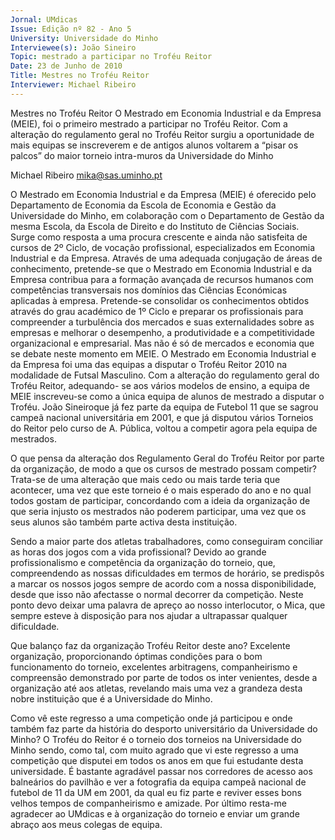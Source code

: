 ```yaml
---
Jornal: UMdicas
Issue: Edição nº 82 - Ano 5
University: Universidade do Minho
Interviewee(s): João Sineiro
Topic: mestrado a participar no Troféu Reitor
Date: 23 de Junho de 2010
Title: Mestres no Troféu Reitor
Interviewer: Michael Ribeiro
---
```


Mestres no Troféu Reitor
O Mestrado em Economia Industrial e da Empresa (MEIE), foi o
primeiro mestrado a participar no Troféu Reitor. Com a alteração
do regulamento geral no Troféu Reitor surgiu a oportunidade de
mais equipas se inscreverem e de antigos alunos voltarem a “pisar os
palcos” do maior torneio intra-muros da Universidade do Minho

Michael Ribeiro
mika@sas.uminho.pt

O Mestrado em Economia
Industrial e da Empresa (MEIE) é
oferecido pelo Departamento de
Economia da Escola de Economia e
Gestão da Universidade do Minho,
em colaboração com o
Departamento de Gestão da
mesma Escola, da Escola de
Direito e do Instituto de Ciências
Sociais.
Surge como resposta a uma
procura crescente e ainda não
satisfeita de cursos de 2º Ciclo, de
vocação profissional,
especializados em Economia
Industrial e da Empresa. Através
de uma adequada conjugação de
áreas de conhecimento, pretende-se
 que o Mestrado em Economia
Industrial e da Empresa contribua
para a formação avançada de
recursos humanos com
competências transversais nos
domínios das Ciências
Económicas aplicadas à empresa.
Pretende-se consolidar os
conhecimentos obtidos através do
grau académico de 1º Ciclo e
preparar os profissionais para
compreender a turbulência dos
mercados e suas externalidades
sobre as empresas e melhorar o
desempenho, a produtividade e a
competitividade organizacional e
empresarial.
Mas não é só de mercados e
economia que se debate neste
momento em MEIE. O Mestrado em
Economia Industrial e da Empresa
foi uma das equipas a disputar o
Troféu Reitor 2010 na modalidade
de Futsal Masculino.
Com a alteração do regulamento
geral do Troféu Reitor, adequando-
se aos vários modelos de ensino, a
equipa de MEIE inscreveu-se como
a única equipa de alunos de
mestrado a disputar o Troféu.
João Sineiroque já fez parte da
equipa de Futebol 11 que se
sagrou campeã nacional
universitária em 2001, e que já
disputou vários Torneios do Reitor
pelo curso de A. Pública, voltou a
competir agora pela equipa de
mestrados.

O que pensa da alteração dos
Regulamento Geral do Troféu
Reitor por parte da organização,
de modo a que os cursos de
mestrado possam competir?
Trata-se de uma alteração que
mais cedo ou mais tarde teria que
acontecer, uma vez que este
torneio é o mais esperado do ano e
no qual todos gostam de
participar, concordando com a
ideia da organização de que seria
injusto os mestrados não
poderem participar, uma vez que
os seus alunos são também parte
activa desta instituição.

Sendo a maior parte dos atletas
trabalhadores, como
conseguiram conciliar as horas
dos jogos com a vida
profissional?
Devido ao grande profissionalismo
e competência da organização do
torneio, que, compreendendo as
nossas dificuldades em termos de
horário, se predispôs a marcar os
nossos jogos sempre de acordo
com a nossa disponibilidade,
desde que isso não afectasse o
normal decorrer da competição.
Neste ponto devo deixar uma
palavra de apreço ao nosso
interlocutor, o Mica, que sempre
esteve à disposição para nos
ajudar a ultrapassar qualquer
dificuldade.

Que balanço faz da organização
Troféu Reitor deste ano?
Excelente organização,
proporcionando óptimas
condições para o bom
funcionamento do torneio,
excelentes arbitragens,
companheirismo e compreensão
demonstrado por parte de todos
os inter venientes, desde a
organização até aos atletas,
revelando mais uma vez a
grandeza desta nobre instituição
que é a Universidade do Minho.

Como vê este regresso a uma
competição onde já participou e
onde também faz parte da
história do desporto universitário
da Universidade do Minho?
O Troféu do Reitor é o torneio dos
torneios na Universidade do Minho
sendo, como tal, com muito agrado
que vi este regresso a uma
competição que disputei em todos
os anos em que fui estudante
desta universidade.
É bastante agradável passar nos
corredores de acesso aos
balneários do pavilhão e ver a
fotografia da equipa campeã
nacional de futebol de 11 da UM em
2001, da qual eu fiz parte e reviver
esses bons velhos tempos de
companheirismo e amizade.
Por último resta-me agradecer ao
UMdicas e à organização do
torneio e enviar um grande abraço
aos meus colegas de equipa.